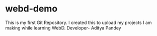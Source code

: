 # webd-demo
This is my first Git Repository. I created this to upload my projects I am making while learning WebD.
Developer- Aditya Pandey
